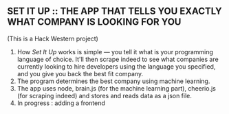 ## SET IT UP :: THE APP THAT TELLS YOU EXACTLY WHAT COMPANY IS LOOKING FOR YOU

(This is a Hack Western project)

1. How _Set It Up_ works is simple — you tell it what is your programming language of choice. It'll then scrape indeed to see what companies are currently looking to hire developers using the language you specified, and you give you back the best fit company.
2. The program determines the best company using machine learning.
3. The app uses node, brain.js (for the machine learning part), cheerio.js (for scraping indeed) and stores and reads data as a json file.
4. In progress : adding a frontend
